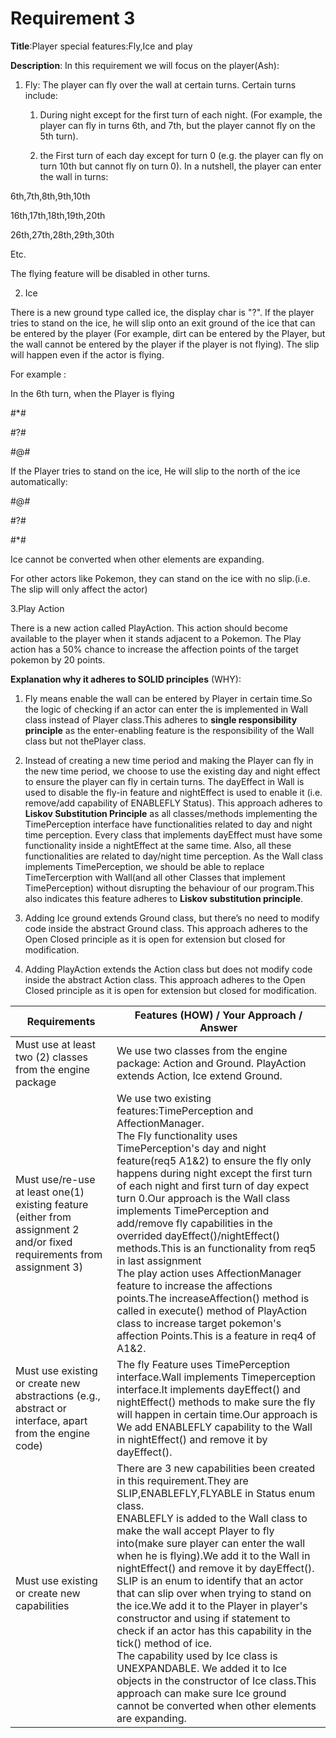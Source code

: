 # Requirement 3

**Title**:Player special features:Fly,Ice and play

**Description**:
In this requirement we will focus on the player(Ash):

1. Fly:
   The player can fly over the wall at certain turns. Certain turns include:
   
   1. During night except for the first turn of each night. (For example, the player can fly in turns 6th, and 7th, but the player cannot fly on the 5th turn).
   
   2. the First turn of each day except for turn 0 (e.g. the player can fly on turn 10th but cannot fly on turn 0).
   In a nutshell, the player can enter the wall in turns:

6th,7th,8th,9th,10th

16th,17th,18th,19th,20th

26th,27th,28th,29th,30th

Etc.

The flying feature will be disabled in other turns.

2. Ice

There is a new ground type called ice, the display char is "?".
If the player tries to stand on the ice, he will slip onto an exit ground of the ice that can be entered by the player (For example, dirt can be entered by the Player, but the wall cannot be entered by the player if the player is not flying). The slip will happen even if the actor is flying.

For example :

In the 6th turn, when the Player is flying

#*#

#?#

#@#

If the Player tries to stand on the ice,
He will slip to the north of the ice automatically:

#@#

#?#

#*#


Ice cannot be converted when other elements are expanding.

For other actors like Pokemon, they can stand on the ice with no slip.(i.e. The slip will only affect the actor)

3.Play Action

There is a new action called PlayAction. This action should become available to the player when it stands adjacent to a Pokemon.
The Play action has a 50% chance to increase the affection points of the target pokemon by 20 points.



**Explanation why it adheres to SOLID principles** (WHY):

1. Fly means enable the wall can be entered by Player in certain time.So the logic of checking if an actor can enter the  is implemented in Wall class instead of Player class.This adheres to **single responsibility principle** as the enter-enabling feature is the responsibility of the Wall class but not thePlayer class.

2. Instead of creating a new time period and making the Player can fly in the new time period, we choose to use the existing day and night effect to ensure the player can fly in certain turns. The dayEffect in Wall is used to disable the fly-in feature and nightEffect is used to enable it (i.e. remove/add capability of ENABLEFLY Status). This approach adheres to **Liskov Substitution Principle** as all classes/methods implementing the TimePerception interface have functionalities related to day and night time perception. Every class that implements dayEffect must have some functionality inside a nightEffect at the same time. Also, all these functionalities are related to day/night time perception. As the Wall class implements TimePerception, we should be able to replace TimeTercerption with Wall(and all other Classes that implement TimePerception) without disrupting the behaviour of our program.This also indicates this feature adheres to **Liskov substitution principle**.

3. Adding Ice ground extends Ground class, but there’s no need to modify code inside the abstract Ground class. This approach adheres to the Open Closed principle as it is open for extension but closed for modification.

4. Adding PlayAction extends the Action class but does not modify code inside the abstract Action class. This approach adheres to the Open Closed principle as it is open for extension but closed for modification.


| Requirements                                                                                                            | Features (HOW) / Your Approach / Answer                                                                                                                                                                                                                                                                                                                                                                                                                                                                                                                                                                                                                                                                                                                                                              |
| ----------------------------------------------------------------------------------------------------------------------- |------------------------------------------------------------------------------------------------------------------------------------------------------------------------------------------------------------------------------------------------------------------------------------------------------------------------------------------------------------------------------------------------------------------------------------------------------------------------------------------------------------------------------------------------------------------------------------------------------------------------------------------------------------------------------------------------------------------------------------------------------------------------------------------------------|
| Must use at least two (2) classes from the engine package                                                               | We use two classes from the engine package: Action and Ground. PlayAction extends Action, Ice extend Ground.                                                                                                                                                                                                                                                                                                                                                                                                                                                                                                                                                                                                                                                                                         |
| Must use/re-use at least one(1) existing feature (either from assignment 2 and/or fixed requirements from assignment 3) | We use two existing features:TimePerception and AffectionManager.<br/>The Fly functionality uses TimePerception's day and night feature(req5 A1&2) to ensure the fly only happens during night except the first turn of each night and first turn of day expect turn 0.Our approach is the Wall class implements TimePerception and add/remove fly capabilities in the overrided dayEffect()/nightEffect() methods.This is an functionality from req5 in last assignment<br/>The play action uses AffectionManager feature to increase the affections points.The increaseAffection() method is called in execute() method of PlayAction class to increase target pokemon's affection Points.This is a feature in req4 of A1&2.                                                                       |
| Must use existing or create new abstractions (e.g., abstract or interface, apart from the engine code)                  | The fly Feature uses TimePerception interface.Wall implements Timeperception interface.It implements dayEffect() and nightEffect() methods to make sure the fly will happen in certain time.Our approach is We add ENABLEFLY capability to the Wall in nightEffect() and remove it by dayEffect().                                                                                                                                                                                                                                                                                                                                                                                                                                                                                                   |
| Must use existing or create new capabilities                                                                            | There are 3 new capabilities been created in this requirement.They are SLIP,ENABLEFLY,FLYABLE in Status enum class.<br/> ENABLEFLY is added to the Wall class to make the wall accept Player to fly into(make sure player can enter the wall when he is flying).We add it to the Wall in nightEffect() and remove it by dayEffect().<br/>SLIP is an enum to identify that an actor that can slip over when trying to stand on the ice.We add it to the Player in player's constructor and using if statement to check if an actor has this capability in the tick() method of ice.<br/>  The capability used by Ice class is  UNEXPANDABLE. We added it to Ice objects in the constructor of Ice class.This approach can make sure Ice ground cannot be converted when other elements are expanding. |
